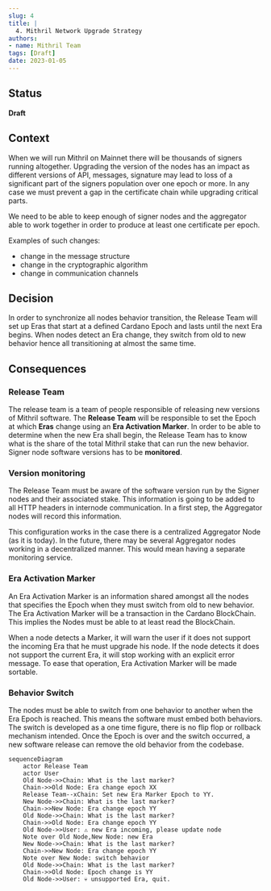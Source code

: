 ```yaml
---
slug: 4
title: |
  4. Mithril Network Upgrade Strategy
authors:
- name: Mithril Team
tags: [Draft]
date: 2023-01-05
---
```


## Status

**Draft**

## Context

When we will run Mithril on Mainnet there will be thousands of signers running altogether. Upgrading the version of the nodes has an impact as different versions of API, messages, signature may lead to loss of a significant part of the signers population over one epoch or more. In any case we must prevent a gap in the certificate chain while upgrading critical parts.

We need to be able to keep enough of signer nodes and the aggregator able to work together in order to produce at least one certificate per epoch.

Examples of such changes:

 * change in the message structure
 * change in the cryptographic algorithm
 * change in communication channels

## Decision

In order to synchronize all nodes behavior transition, the Release Team will set up Eras that start at a defined Cardano Epoch and lasts until the next Era begins. When nodes detect an Era change, they switch from old to new behavior hence all transitioning at almost the same time.

## Consequences

### Release Team

The release team is a team of people responsible of releasing new versions of Mithril software. The **Release Team** will be responsible to set the Epoch at which **Eras** change using an **Era Activation Marker**. In order to be able to determine when the new Era shall begin, the Release Team has to know what is the share of the total Mithril stake that can run the new behavior. Signer node software versions has to be **monitored**.

### Version monitoring

The Release Team must be aware of the software version run by the Signer nodes and their associated stake. This information is going to be added to all HTTP headers in internode communication. In a first step, the Aggregator nodes will record this information.

This configuration works in the case there is a centralized Aggregator Node (as it is today). In the future, there may be several Aggregator nodes working in a decentralized manner. This would mean having a separate monitoring service.

### Era Activation Marker

An Era Activation Marker is an information shared amongst all the nodes that specifies the Epoch when they must switch from old to new behavior. The Era Activation Marker will be a transaction in the Cardano BlockChain. This implies the Nodes must be able to at least read the BlockChain.

When a node detects a Marker, it will warn the user if it does not support the incoming Era that he must upgrade his node. If the node detects it does not support the current Era, it will stop working with an explicit error message. To ease that operation, Era Activation Marker will be made sortable.

### Behavior Switch

The nodes must be able to switch from one behavior to another when the Era Epoch is reached. This means the software must embed both behaviors. The switch is developed as a one time figure, there is no flip flop or rollback mechanism intended. Once the Epoch is over and the switch occurred, a new software release can remove the old behavior from the codebase.

```mermaid
sequenceDiagram
    actor Release Team
    actor User
    Old Node->>Chain: What is the last marker?
    Chain->>Old Node: Era change epoch XX
    Release Team--xChain: Set new Era Marker Epoch to YY.
    New Node->>Chain: What is the last marker?
    Chain->>New Node: Era change epoch YY
    Old Node->>Chain: What is the last marker?
    Chain->>Old Node: Era change epoch YY
    Old Node->>User: ⚠️ new Era incoming, please update node
    Note over Old Node,New Node: new Era
    New Node->>Chain: What is the last marker?
    Chain->>New Node: Era change epoch YY
    Note over New Node: switch behavior
    Old Node->>Chain: What is the last marker?
    Chain->>Old Node: Epoch change is YY
    Old Node->>User: 💀 unsupported Era, quit.
```
